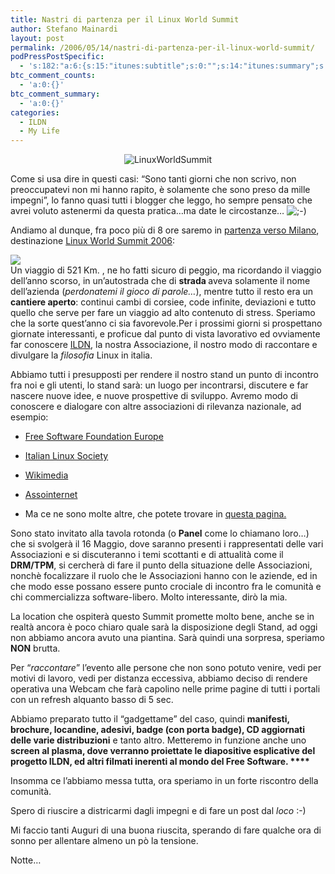 ```yaml
---
title: Nastri di partenza per il Linux World Summit
author: Stefano Mainardi
layout: post
permalink: /2006/05/14/nastri-di-partenza-per-il-linux-world-summit/
podPressPostSpecific:
  - 's:182:"a:6:{s:15:"itunes:subtitle";s:0:"";s:14:"itunes:summary";s:0:"";s:15:"itunes:keywords";s:0:"";s:13:"itunes:author";s:0:"";s:15:"itunes:explicit";s:0:"";s:12:"itunes:block";s:2:"no";}";'
btc_comment_counts:
  - 'a:0:{}'
btc_comment_summary:
  - 'a:0:{}'
categories:
  - ILDN
  - My Life
---
```

<div style="text-align: center">
  <img title="LinuxWorldSummit" alt="LinuxWorldSummit" src="http://www.linuxworldsummit.it/immagini/linuxworld_logo.gif" />
</div>

Come si usa dire in questi casi: &#8220;Sono tanti giorni che non scrivo, non preoccupatevi non mi hanno rapito, è solamente che sono preso da mille impegni&#8221;, lo fanno quasi tutti i blogger che leggo, ho sempre pensato che avrei voluto astenermi da questa pratica&#8230;ma date le circostanze&#8230; <img src="http://www.stefanomainardi.com/wp-includes/images/smilies/icon_wink.gif" alt=";-)" class="wp-smiley" />

Andiamo al dunque, fra poco più di 8 ore saremo in [partenza verso Milano][1], destinazione [Linux World Summit 2006][2]:

![][3]  
Un viaggio di 521 Km. , ne ho fatti sicuro di peggio, ma ricordando il viaggio dell&#8217;anno scorso, in un&#8217;autostrada che di <span style="font-weight: bold">strada </span>aveva solamente il nome dell&#8217;azienda (<span style="font-style: italic">perdonatemi il gioco di parole&#8230;</span>), mentre tutto il resto era un <span style="font-weight: bold">cantiere aperto</span>: continui cambi di corsiee, code infinite, deviazioni e tutto quello che serve per fare un viaggio ad alto contenuto di stress. Speriamo che la sorte quest&#8217;anno ci sia favorevole.Per i prossimi giorni si prospettano giornate interessanti, e proficue dal punto di vista lavorativo ed ovviamente far conoscere [ILDN][4], la nostra Associazione, il nostro modo di raccontare e divulgare la <span style="font-style: italic">filosofia </span>Linux in italia.

Abbiamo tutti i presupposti per rendere il nostro stand un punto di incontro fra noi e gli utenti, lo stand sarà: un luogo per incontrarsi, discutere e far nascere nuove idee, e nuove prospettive di sviluppo. Avremo modo di conoscere e dialogare con altre associazioni di rilevanza nazionale, ad esempio:

*   [<span class="textHeaderType">Free Software Foundation Europe</span>][5]
*   <span class="textHeaderType" />[<span class="textHeaderType">Italian Linux Society</span>][6]
*   [<span class="textHeaderType">Wikimedia</span>][7]
*   <!-- InstanceBeginEditable name="speaker" -->
    
    [<span class="textHeaderType">Assointernet</span>][8]
*   Ma ce ne sono molte altre, che potete trovare in [questa pagina.][9]<span class="textHeaderType"><br /> </span>

Sono stato invitato alla tavola rotonda (o <span style="font-weight: bold">Panel</span> come lo chiamano loro&#8230;) che si svolgerà il 16 Maggio, dove saranno presenti i rappresentati delle vari Associazioni e si discuteranno i temi scottanti e di attualità come il <span style="font-weight: bold">DRM/TPM</span>, si cercherà di fare il punto della situazione delle Associazioni, nonchè focalizzare il ruolo che le Associazioni hanno con le aziende, ed in che modo esse possano essere punto crociale di incontro fra le comunità e chi commercializza software-libero. Molto interessante, dirò la mia.

La location che ospiterà questo Summit promette molto bene, anche se in realtà ancora è poco chiaro quale sarà la disposizione degli Stand, ad oggi non abbiamo ancora avuto una piantina. Sarà quindi una sorpresa, speriamo <span style="font-weight: bold">NON</span> brutta.

Per &#8220;<span style="font-style: italic">raccontare</span>&#8221; l&#8217;evento alle persone che non sono potuto venire, vedi per motivi di lavoro, vedi per distanza eccessiva, abbiamo deciso di rendere operativa una Webcam che farà capolino nelle prime pagine di tutti i portali con un refresh alquanto basso di 5 sec.

Abbiamo preparato tutto il &#8220;gadgettame&#8221; del caso, quindi **manifesti, brochure, locandine, adesivi, badge (con porta badge), CD aggiornati delle varie distribuzioni** e tanto altro. Metteremo in funzione anche uno **screen al plasma, dove verranno proiettate le diapositive esplicative del progetto ILDN, ed altri filmati inerenti al mondo del <span style="font-weight: bold">Free Software. </span><span style="font-weight: bold" />****<span style="font-weight: bold"><br /> </span>**

Insomma ce l&#8217;abbiamo messa tutta, ora speriamo in un forte riscontro della comunità.

Spero di riuscire a districarmi dagli impegni e di fare un post dal <span style="font-style: italic">loco</span> :-)

Mi faccio tanti Auguri di una buona riuscita, sperando di fare qualche ora di sonno per allentare almeno un pò la tensione.

Notte&#8230;

 [1]: http://maps.google.it/maps?saddr=Via+Maternit%C3%A0,+64011+Alba+Adriatica+TE+%4042.831561,13.918223&#038;daddr=Via+Washington+66+Milano&#038;f=li&#038;hl=it&#038;dq=via+maternit%C3%A0+18,+Alba+Adriatica&#038;cid=&#038;om=1 "Viaggio"
 [2]: http://www.linuxworldsummit.it
 [3]: http://static.flickr.com/54/145903852_183a81e678.jpg?v=0
 [4]: http://www.ildn.net "ILDN.NET"
 [5]: http://www.linuxworldsummit.it/showPage.php?id=122&#038;template=evento
 [6]: http://www.linuxworldsummit.it/showPage.php?id=120&#038;template=evento
 [7]: http://www.linuxworldsummit.it/showPage.php?id=127&#038;template=evento
 [8]: http://www.linuxworldsummit.it/showPage.php?id=125&#038;template=evento
 [9]: http://www.linuxworldsummit.it/showPage.php?template=homepage&#038;id=107&#038;menu=evento
